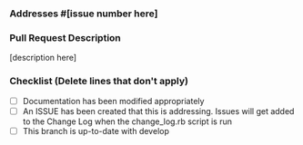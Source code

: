 ### Addresses #[issue number here]

### Pull Request Description

[description here]

### Checklist (Delete lines that don't apply)

- [ ] Documentation has been modified appropriately
- [ ] An ISSUE has been created that this is addressing. Issues will get added to the Change Log when the change_log.rb script is run
- [ ] This branch is up-to-date with develop
